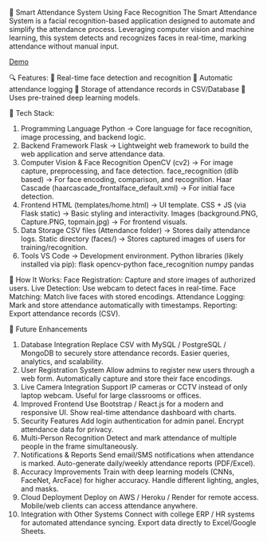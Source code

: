 📸 Smart Attendance System Using Face Recognition
The Smart Attendance System is a facial recognition-based application designed to automate and simplify the attendance process. Leveraging computer vision and machine learning, this system detects and recognizes faces in real-time, marking attendance without manual input.

[Demo]([https://your-demo-link.com](https://drive.google.com/file/d/1JeIXWOZGchzJi4c2jYNd4d6NKU-PIGcB/view?usp=sharing))

🔍 Features:
🎯 Real-time face detection and recognition
📝 Automatic attendance logging
💾 Storage of attendance records in CSV/Database
🧠 Uses pre-trained deep learning models.

🚀 Tech Stack:
1. Programming Language
Python → Core language for face recognition, image processing, and backend logic.
2. Backend Framework
Flask → Lightweight web framework to build the web application and serve attendance data.
3. Computer Vision & Face Recognition
OpenCV (cv2) → For image capture, preprocessing, and face detection.
face_recognition (dlib based) → For face encoding, comparison, and recognition.
Haar Cascade (haarcascade_frontalface_default.xml) → For initial face detection.
4. Frontend
HTML (templates/home.html) → UI template.
CSS + JS (via Flask static) → Basic styling and interactivity.
Images (background.PNG, Capture.PNG, topmain.jpg) → For frontend visuals.
5. Data Storage
CSV files (Attendance folder) → Stores daily attendance logs.
Static directory (faces/) → Stores captured images of users for training/recognition.
6. Tools
VS Code → Development environment.
Python libraries (likely installed via pip):
flask
opencv-python
face_recognition
numpy
pandas

🚀 How It Works:
Face Registration: Capture and store images of authorized users.
Live Detection: Use webcam to detect faces in real-time.
Face Matching: Match live faces with stored encodings.
Attendance Logging: Mark and store attendance automatically with timestamps.
Reporting: Export attendance records (CSV).

🚀 Future Enhancements
1. Database Integration
Replace CSV with MySQL / PostgreSQL / MongoDB to securely store attendance records.
Easier queries, analytics, and scalability.
2. User Registration System
Allow admins to register new users through a web form.
Automatically capture and store their face encodings.
3. Live Camera Integration
Support IP cameras or CCTV instead of only laptop webcam.
Useful for large classrooms or offices.
4. Improved Frontend
Use Bootstrap / React.js for a modern and responsive UI.
Show real-time attendance dashboard with charts.
5. Security Features
Add login authentication for admin panel.
Encrypt attendance data for privacy.
6. Multi-Person Recognition
Detect and mark attendance of multiple people in the frame simultaneously.
7. Notifications & Reports
Send email/SMS notifications when attendance is marked.
Auto-generate daily/weekly attendance reports (PDF/Excel).
8. Accuracy Improvements
Train with deep learning models (CNNs, FaceNet, ArcFace) for higher accuracy.
Handle different lighting, angles, and masks.
9. Cloud Deployment
Deploy on AWS / Heroku / Render for remote access.
Mobile/web clients can access attendance anywhere.
10. Integration with Other Systems
Connect with college ERP / HR systems for automated attendance syncing.
Export data directly to Excel/Google Sheets.

